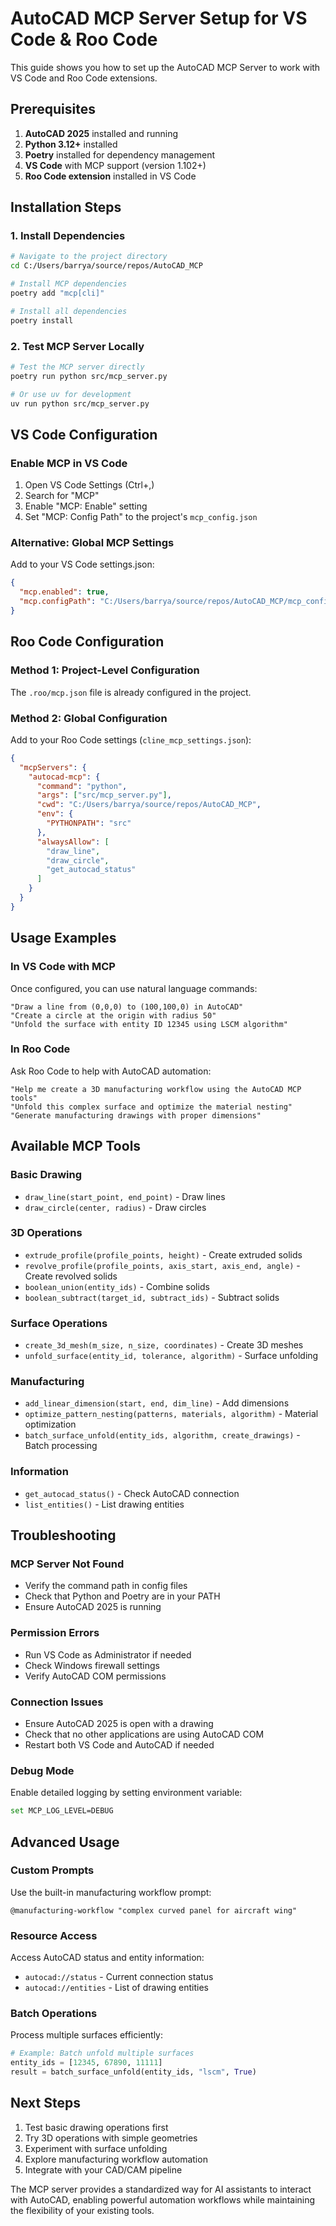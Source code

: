 # AutoCAD MCP Server Setup for VS Code & Roo Code

This guide shows you how to set up the AutoCAD MCP Server to work with VS Code and Roo Code extensions.

## Prerequisites

1. **AutoCAD 2025** installed and running
2. **Python 3.12+** installed  
3. **Poetry** installed for dependency management
4. **VS Code** with MCP support (version 1.102+)
5. **Roo Code extension** installed in VS Code

## Installation Steps

### 1. Install Dependencies

```bash
# Navigate to the project directory
cd C:/Users/barrya/source/repos/AutoCAD_MCP

# Install MCP dependencies
poetry add "mcp[cli]"

# Install all dependencies
poetry install
```

### 2. Test MCP Server Locally

```bash
# Test the MCP server directly
poetry run python src/mcp_server.py

# Or use uv for development
uv run python src/mcp_server.py
```

## VS Code Configuration

### Enable MCP in VS Code

1. Open VS Code Settings (Ctrl+,)
2. Search for "MCP"
3. Enable "MCP: Enable" setting
4. Set "MCP: Config Path" to the project's `mcp_config.json`

### Alternative: Global MCP Settings

Add to your VS Code settings.json:

```json
{
  "mcp.enabled": true,
  "mcp.configPath": "C:/Users/barrya/source/repos/AutoCAD_MCP/mcp_config.json"
}
```

## Roo Code Configuration

### Method 1: Project-Level Configuration
The `.roo/mcp.json` file is already configured in the project.

### Method 2: Global Configuration
Add to your Roo Code settings (`cline_mcp_settings.json`):

```json
{
  "mcpServers": {
    "autocad-mcp": {
      "command": "python",
      "args": ["src/mcp_server.py"],
      "cwd": "C:/Users/barrya/source/repos/AutoCAD_MCP",
      "env": {
        "PYTHONPATH": "src"
      },
      "alwaysAllow": [
        "draw_line",
        "draw_circle", 
        "get_autocad_status"
      ]
    }
  }
}
```

## Usage Examples

### In VS Code with MCP
Once configured, you can use natural language commands:

```
"Draw a line from (0,0,0) to (100,100,0) in AutoCAD"
"Create a circle at the origin with radius 50"
"Unfold the surface with entity ID 12345 using LSCM algorithm"
```

### In Roo Code
Ask Roo Code to help with AutoCAD automation:

```
"Help me create a 3D manufacturing workflow using the AutoCAD MCP tools"
"Unfold this complex surface and optimize the material nesting"
"Generate manufacturing drawings with proper dimensions"
```

## Available MCP Tools

### Basic Drawing
- `draw_line(start_point, end_point)` - Draw lines
- `draw_circle(center, radius)` - Draw circles

### 3D Operations  
- `extrude_profile(profile_points, height)` - Create extruded solids
- `revolve_profile(profile_points, axis_start, axis_end, angle)` - Create revolved solids
- `boolean_union(entity_ids)` - Combine solids
- `boolean_subtract(target_id, subtract_ids)` - Subtract solids

### Surface Operations
- `create_3d_mesh(m_size, n_size, coordinates)` - Create 3D meshes
- `unfold_surface(entity_id, tolerance, algorithm)` - Surface unfolding

### Manufacturing
- `add_linear_dimension(start, end, dim_line)` - Add dimensions
- `optimize_pattern_nesting(patterns, materials, algorithm)` - Material optimization
- `batch_surface_unfold(entity_ids, algorithm, create_drawings)` - Batch processing

### Information
- `get_autocad_status()` - Check AutoCAD connection
- `list_entities()` - List drawing entities

## Troubleshooting

### MCP Server Not Found
- Verify the command path in config files
- Check that Python and Poetry are in your PATH
- Ensure AutoCAD 2025 is running

### Permission Errors
- Run VS Code as Administrator if needed
- Check Windows firewall settings
- Verify AutoCAD COM permissions

### Connection Issues
- Ensure AutoCAD 2025 is open with a drawing
- Check that no other applications are using AutoCAD COM
- Restart both VS Code and AutoCAD if needed

### Debug Mode
Enable detailed logging by setting environment variable:
```bash
set MCP_LOG_LEVEL=DEBUG
```

## Advanced Usage

### Custom Prompts
Use the built-in manufacturing workflow prompt:
```
@manufacturing-workflow "complex curved panel for aircraft wing"
```

### Resource Access
Access AutoCAD status and entity information:
- `autocad://status` - Current connection status
- `autocad://entities` - List of drawing entities

### Batch Operations
Process multiple surfaces efficiently:
```python
# Example: Batch unfold multiple surfaces
entity_ids = [12345, 67890, 11111]
result = batch_surface_unfold(entity_ids, "lscm", True)
```

## Next Steps

1. Test basic drawing operations first
2. Try 3D operations with simple geometries  
3. Experiment with surface unfolding
4. Explore manufacturing workflow automation
5. Integrate with your CAD/CAM pipeline

The MCP server provides a standardized way for AI assistants to interact with AutoCAD, enabling powerful automation workflows while maintaining the flexibility of your existing tools.